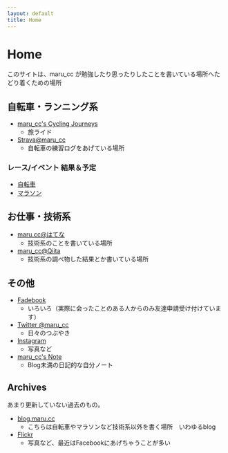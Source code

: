 ```yaml
---
layout: default
title: Home
---
```


# Home

このサイトは、maru_cc が勉強したり思ったりしたことを書いている場所へたどり着くための場所

## 自転車・ランニング系

- [maru_cc's Cycling Journeys](https://marucc.goat.me/)
	- 旅ライド 
- [Strava@maru_cc](http://www.strava.com/athletes/maru_cc)
    - 自転車の練習ログをあげている場所

### レース/イベント 結果＆予定

- [自転車](/sports/results_bike)
- [マラソン](/sports/results_run)

## お仕事・技術系

- [maru.cc@はてな](http://marucc.hatenablog.com/)
    - 技術系のことを書いている場所
- [maru_cc@Qiita](http://qiita.com/maru_cc)
    - 技術系の調べ物した結果とか書いている場所

## その他

- [Fadebook](https://www.facebook.com/tomoyuki.maruta)
	- いろいろ（実際に会ったことのある人からのみ友達申請受け付けています）
- [Twitter @maru_cc](http://twitter.com/maru_cc)
    - 日々のつぶやき
- [Instagram](http://instagram.com/maru_cc)
    - 写真など
- [maru_cc's Note](https://note.mu/maru_cc)
	- Blog未満の日記的な自分ノート
 

## Archives

あまり更新していない過去のもの。

- [blog.maru.cc](http://blog.maru.cc/)
    - こちらは自転車やマラソンなど技術系以外を書く場所　いわゆるblog
- [Flickr](http://www.flickr.com/photos/maru_cc)
    - 写真など、最近はFacebookにあげちゃうことが多い

